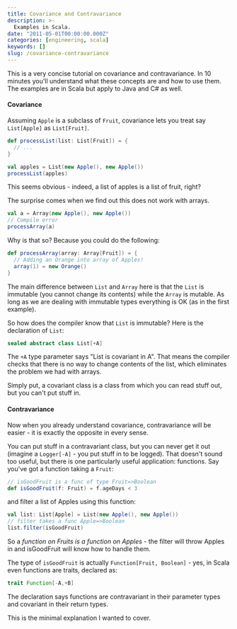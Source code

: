 ```yaml
---
title: Covariance and Contravariance
description: >-
  Examples in Scala.
date: "2011-05-01T00:00:00.000Z"
categories: [engineering, scala]
keywords: []
slug: /covariance-contravariance
---
```


This is a very concise tutorial on covariance and contravariance. In 10 minutes you'll understand what these concepts are and how to use them. The examples are in Scala but apply to Java and C# as well.

#### Covariance

Assuming `Apple` is a subclass of `Fruit`, covariance lets you treat say `List[Apple]` as `List[Fruit]`.

```scala
def processList(list: List[Fruit]) = {
  // ...
}

val apples = List(new Apple(), new Apple())
processList(apples)
```

This seems obvious - indeed, a list of apples is a list of fruit, right?

The surprise comes when we find out this does not work with arrays.

```scala
val a = Array(new Apple(), new Apple())
// Compile error
processArray(a)
```

Why is that so? Because you could do the following:

```scala
def processArray(array: Array[Fruit]) = {
  // Adding an Orange into array of Apples!
  array(1) = new Orange()
}
```

The main difference between `List` and `Array` here is that the `List` is immutable (you cannot change its contents) while the `Array` is mutable. As long as we are dealing with immutable types everything is OK (as in the first example).

So how does the compiler know that `List` is immutable? Here is the declaration of `List`:

```scala
sealed abstract class List[+A]
```

The `+A` type parameter says "List is covariant in A". That means the compiler checks that there is no way to change contents of the list, which eliminates the problem we had with arrays.

Simply put, a covariant class is a class from which you can read stuff out, but you can't put stuff in.

#### Contravariance

Now when you already understand covariance, contravariance will be easier - it is exactly the opposite in every sense.

You can put stuff in a contravariant class, but you can never get it out (imagine a `Logger[-A]` - you put stuff in to be logged). That doesn't sound too useful, but there is one particularly useful application: functions. Say you've got a function taking a `Fruit`:

```scala
// isGoodFruit is a func of type Fruit=>Boolean
def isGoodFruit(f: Fruit) = f.ageDays < 3
```

and filter a list of Apples using this function:

```scala
val list: List[Apple] = List(new Apple(), new Apple())
// filter takes a func Apple=>Boolean
list.filter(isGoodFruit)
```

So a _function on Fruits is a function on Apples_ - the filter will throw Apples in and isGoodFruit will know how to handle them.

The type of `isGoodFruit` is actually `Function[Fruit, Boolean]` - yes, in Scala even functions are traits, declared as:

```scala
trait Function[-A,+B]
```

The declaration says functions are contravariant in their parameter types and covariant in their return types.

This is the minimal explanation I wanted to cover.
